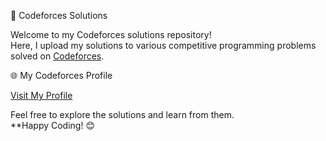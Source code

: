🧠 Codeforces Solutions

Welcome to my Codeforces solutions repository!  
Here, I upload my solutions to various competitive programming problems solved on [Codeforces](https://codeforces.com/).


🌐 My Codeforces Profile

[Visit My Profile](https://codeforces.com/profile/jahidurmahim)

Feel free to explore the solutions and learn from them.  
**Happy Coding! 😊
